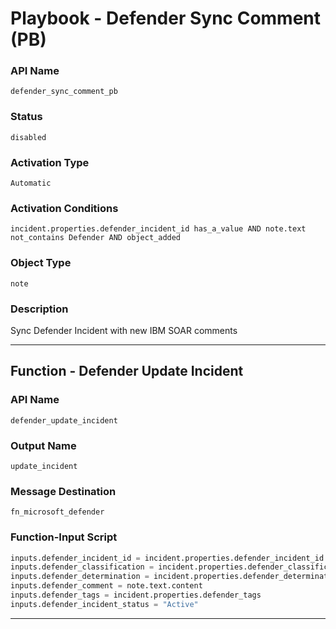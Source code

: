 <!--
    DO NOT MANUALLY EDIT THIS FILE
    THIS FILE IS AUTOMATICALLY GENERATED WITH resilient-sdk codegen
    Generated with resilient-sdk v50.0.131
-->

# Playbook - Defender Sync Comment (PB)

### API Name
`defender_sync_comment_pb`

### Status
`disabled`

### Activation Type
`Automatic`

### Activation Conditions
`incident.properties.defender_incident_id has_a_value AND note.text not_contains Defender AND object_added`

### Object Type
`note`

### Description
Sync Defender Incident with new IBM SOAR comments


---
## Function - Defender Update Incident

### API Name
`defender_update_incident`

### Output Name
`update_incident`

### Message Destination
`fn_microsoft_defender`

### Function-Input Script
```python
inputs.defender_incident_id = incident.properties.defender_incident_id
inputs.defender_classification = incident.properties.defender_classification
inputs.defender_determination = incident.properties.defender_determination
inputs.defender_comment = note.text.content
inputs.defender_tags = incident.properties.defender_tags
inputs.defender_incident_status = "Active"
```

---


